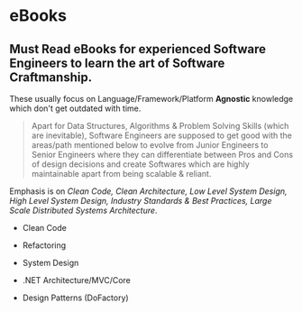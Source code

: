 # eBooks
## Must Read eBooks for experienced Software Engineers to learn the art of Software Craftmanship.

These usually focus on Language/Framework/Platform **Agnostic** knowledge which don't get outdated with time.

> Apart for Data Structures, Algorithms & Problem Solving Skills (which are inevitable), Software Engineers are supposed to get good with
the areas/path mentioned below to evolve from Junior Engineers to Senior Engineers where they can differentiate between Pros and Cons of design decisions 
and create Softwares which are highly maintainable apart from being scalable & reliant.

Emphasis is on *Clean Code, Clean Architecture, Low Level System Design, High Level System Design, Industry Standards & Best Practices, Large Scale Distributed Systems Architecture*.

- Clean Code

- Refactoring

- System Design

- .NET Architecture/MVC/Core

- Design Patterns (DoFactory)


